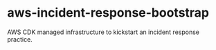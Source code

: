 # aws-incident-response-bootstrap
AWS CDK managed infrastructure to kickstart an incident response practice.
